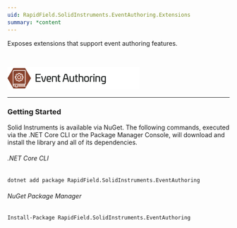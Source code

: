 ```yaml
---
uid: RapidField.SolidInstruments.EventAuthoring.Extensions
summary: *content
---
```


<!--
Copyright (c) RapidField LLC. Licensed under the MIT License. See LICENSE.txt in the project root for license information.
-->

Exposes extensions that support event authoring features.

<br />

![Event Authoring label](../images/Label.EventAuthoring.300w.png)
- - -

### Getting Started

Solid Instruments is available via NuGet. The following commands, executed via the .NET Core CLI or the Package Manager Console, will download and install the library and all of its dependencies.

###### .NET Core CLI

```shell
dotnet add package RapidField.SolidInstruments.EventAuthoring
```

###### NuGet Package Manager

```shell
Install-Package RapidField.SolidInstruments.EventAuthoring
```